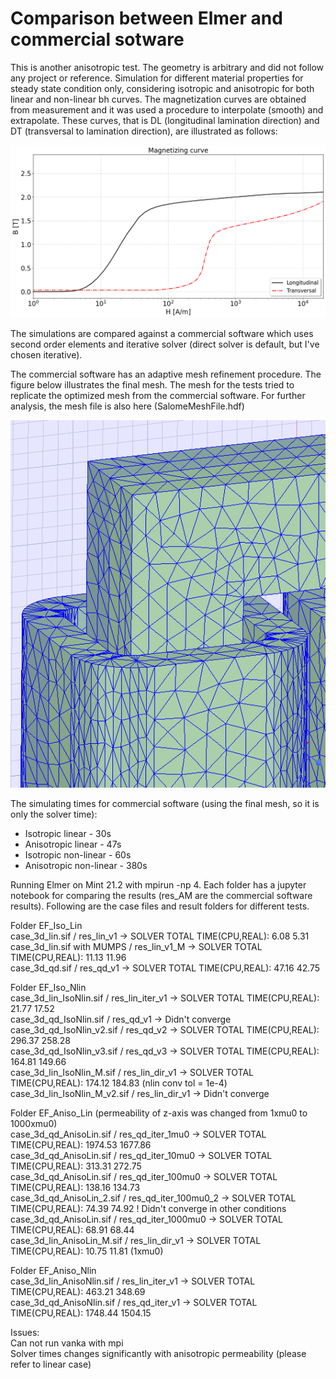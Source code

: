 # Comparison between Elmer and commercial sotware

This is another anisotropic test. The geometry is arbitrary and did not follow any project or reference.
Simulation for different material properties for steady state condition only, considering isotropic and anisotropic for both linear and non-linear bh curves.
The magnetization curves are obtained from measurement and it was used a procedure to interpolate (smooth) and extrapolate. 
These curves, that is DL (longitudinal lamination direction) and DT (transversal to lamination direction), are illustrated as follows:
  
![image](Figures/BH_curve.png)
  
The simulations are compared against a commercial software which uses second order elements and iterative solver (direct solver is default, but I've chosen iterative). 
  
The commercial software has an adaptive mesh refinement procedure. The figure below illustrates the final mesh.
The mesh for the tests tried to replicate the optimized mesh from the commercial software. For further analysis, the mesh file is also here (SalomeMeshFile.hdf)
  
![image](Figures/am_mesh.png)
  
The simulating times for commercial software (using the final mesh, so it is only the solver time):
- Isotropic linear - 30s
- Anisotropic linear - 47s
- Isotropic non-linear - 60s
- Anisotropic non-linear - 380s
  
Running Elmer on Mint 21.2 with mpirun -np 4. Each folder has a jupyter notebook for comparing the results (res_AM are the commercial software results). Following are the case files and result folders for different tests. 
 
Folder EF_Iso_Lin  
  case_3d_lin.sif / res_lin_v1 -> SOLVER TOTAL TIME(CPU,REAL):         6.08        5.31  
  case_3d_lin.sif with MUMPS / res_lin_v1_M -> SOLVER TOTAL TIME(CPU,REAL):        11.13       11.96  
  case_3d_qd.sif / res_qd_v1 -> SOLVER TOTAL TIME(CPU,REAL):        47.16       42.75  
  
Folder EF_Iso_Nlin  
  case_3d_lin_IsoNlin.sif / res_lin_iter_v1 -> SOLVER TOTAL TIME(CPU,REAL):        21.77       17.52  
  case_3d_qd_IsoNlin.sif / res_qd_v1 -> Didn't converge  
  case_3d_qd_IsoNlin_v2.sif / res_qd_v2 -> SOLVER TOTAL TIME(CPU,REAL):       296.37      258.28  
  case_3d_qd_IsoNlin_v3.sif / res_qd_v3 -> SOLVER TOTAL TIME(CPU,REAL):       164.81      149.66  
  case_3d_lin_IsoNlin_M.sif / res_lin_dir_v1 -> SOLVER TOTAL TIME(CPU,REAL):       174.12      184.83 (nlin conv tol = 1e-4) 
  case_3d_lin_IsoNlin_M_v2.sif / res_lin_dir_v1 -> Didn't converge  
  
Folder EF_Aniso_Lin  (permeability of z-axis was changed from 1xmu0 to 1000xmu0)  
  case_3d_qd_AnisoLin.sif / res_qd_iter_1mu0 -> SOLVER TOTAL TIME(CPU,REAL):      1974.53     1677.86  
  case_3d_qd_AnisoLin.sif / res_qd_iter_10mu0 -> SOLVER TOTAL TIME(CPU,REAL):       313.31      272.75  
  case_3d_qd_AnisoLin.sif / res_qd_iter_100mu0 -> SOLVER TOTAL TIME(CPU,REAL):       138.16      134.73  
  case_3d_qd_AnisoLin_2.sif / res_qd_iter_100mu0_2 -> SOLVER TOTAL TIME(CPU,REAL):        74.39       74.92 ! Didn't converge in other conditions  
  case_3d_qd_AnisoLin.sif / res_qd_iter_1000mu0 -> SOLVER TOTAL TIME(CPU,REAL):        68.91       68.44  
  case_3d_lin_AnisoLin_M.sif / res_lin_dir_v1 -> SOLVER TOTAL TIME(CPU,REAL):        10.75       11.81 (1xmu0) 
  
Folder EF_Aniso_Nlin  
  case_3d_lin_AnisoNlin.sif / res_lin_iter_v1 -> SOLVER TOTAL TIME(CPU,REAL):       463.21      348.69  
  case_3d_qd_AnisoNlin.sif / res_qd_iter_v1 -> SOLVER TOTAL TIME(CPU,REAL):      1748.44     1504.15  


  Issues:  
    Can not run vanka with mpi  
    Solver times changes significantly with anisotropic permeability (please refer to linear case)  


